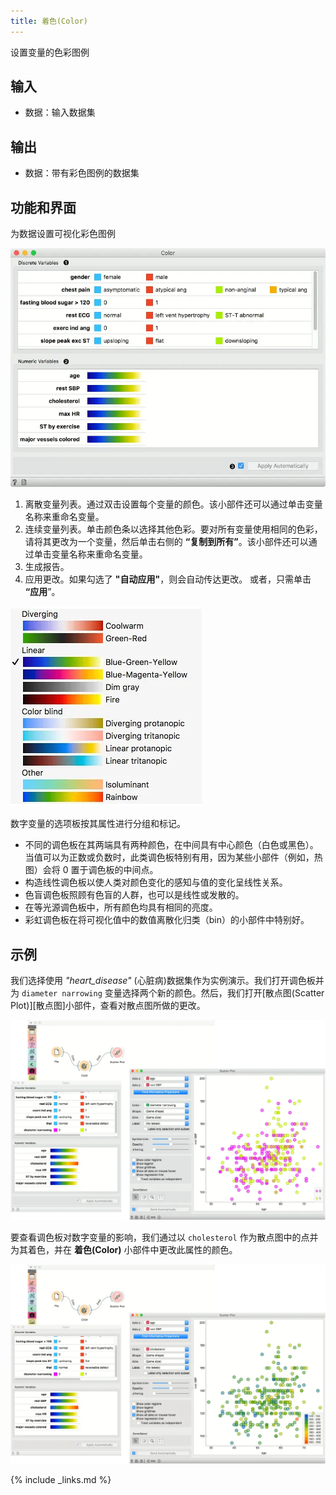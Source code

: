 ```yaml
---
title: 着色(Color)
---
```


设置变量的色彩图例




## 输入
- 数据：输入数据集

## 输出
- 数据：带有彩色图例的数据集

## 功能和界面
为数据设置可视化彩色图例

![](/assets/images/data/Color-stamped.png.webp)

1. 离散变量列表。通过双击设置每个变量的颜色。该小部件还可以通过单击变量名称来重命名变量。
2. 连续变量列表。单击颜色条以选择其他色彩。要对所有变量使用相同的色彩，请将其更改为一个变量，然后单击右侧的 **“复制到所有”**。该小部件还可以通过单击变量名称来重命名变量。
3. 生成报告。
4. 应用更改。如果勾选了 **"自动应用"**，则会自动传达更改。 或者，只需单击 **“应用**”。

![](/assets/images/data/Color-Continuous_unindexed.png.webp)

数字变量的选项板按其属性进行分组和标记。

- 不同的调色板在其两端具有两种颜色，在中间具有中心颜色（白色或黑色）。当值可以为正数或负数时，此类调色板特别有用，因为某些小部件（例如，热图）会将 0 置于调色板的中间点。
- 构造线性调色板以使人类对颜色变化的感知与值的变化呈线性关系。
- 色盲调色板照顾有色盲的人群，也可以是线性或发散的。
- 在等光源调色板中，所有颜色均具有相同的亮度。
- 彩虹调色板在将可视化值中的数值离散化归类（bin）的小部件中特别好。

## 示例
我们选择使用 *"heart_disease"* (心脏病)数据集作为实例演示。我们打开调色板并为 `diameter narrowing` 变量选择两个新的颜色。然后，我们打开[散点图(Scatter Plot)][散点图]小部件，查看对散点图所做的更改。

![](/assets/images/data/Color-Example-Discrete.png.webp)

要查看调色板对数字变量的影响，我们通过以 `cholesterol` 作为散点图中的点并为其着色，并在 **着色(Color)** 小部件中更改此属性的颜色。

![](/assets/images/data/Color-Example-Continuous.png.webp)

{% include _links.md %}